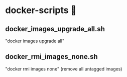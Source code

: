 # docker-scripts :whale:

## docker_images_upgrade_all.sh

"docker images upgrade all"

## docker_rmi_images_none.sh

"docker rmi images none" (remove all untagged images)
